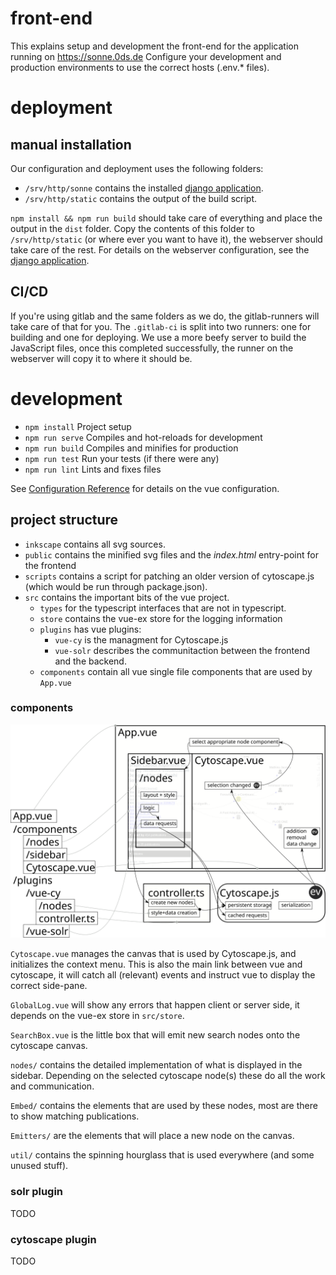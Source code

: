 # front-end

This explains setup and development the front-end for the application running on https://sonne.0ds.de
Configure your development and production environments to use the correct hosts (.env.* files).

# deployment

## manual installation

Our configuration and deployment uses the following folders:

  - `/srv/http/sonne` contains the installed [django application](https://github.com/sonne-academic/django-middleware).
  - `/srv/http/static` contains the output of the build script.

`npm install && npm run build` should take care of everything and place the output in the `dist` folder.
Copy the contents of this folder to `/srv/http/static` (or where ever you want to have it), the webserver should take care of the rest.
For details on the webserver configuration, see the [django application](https://github.com/sonne-academic/django-middleware).

## CI/CD

If you're using gitlab and the same folders as we do, the gitlab-runners will take care of that for you.
The `.gitlab-ci` is split into two runners: one for building and one for deploying.
We use a more beefy server to build the JavaScript files, once this completed successfully, the runner on the webserver will copy it to where it should be.

# development

 - `npm install` Project setup
 - `npm run serve` Compiles and hot-reloads for development
 - `npm run build` Compiles and minifies for production
 - `npm run test` Run your tests (if there were any)
 - `npm run lint` Lints and fixes files

See [Configuration Reference](https://cli.vuejs.org/config/) for details on the vue configuration.

## project structure

 - `inkscape` contains all svg sources.
 - `public` contains the minified svg files and the *index.html* entry-point for the frontend
 - `scripts` contains a script for patching an older version of cytoscape.js (which would be run through package.json).
 - `src` contains the important bits of the vue project.
   - `types` for the typescript interfaces that are not in typescript.
   - `store` contains the vue-ex store for the logging information
   - `plugins` has vue plugins:
     - `vue-cy` is the managment for Cytoscape.js
     - `vue-solr` describes the communitaction between the frontend and the backend.
   - `components` contain all vue single file components that are used by `App.vue`

### components

<img src=./inkscape/frontend-impl.svg>

`Cytoscape.vue` manages the canvas that is used by Cytoscape.js, and initializes the context menu.
This is also the main link between vue and cytoscape, it will catch all (relevant) events and instruct vue to display the correct side-pane.

`GlobalLog.vue` will show any errors that happen client or server side, it depends on the vue-ex store in `src/store`.

`SearchBox.vue` is the little box that will emit new search nodes onto the cytoscape canvas.

`nodes/` contains the detailed implementation of what is displayed in the sidebar. Depending on the selected cytoscape node(s) these do all the work and communication.

`Embed/` contains the elements that are used by these nodes, most are there to show matching publications.

`Emitters/` are the elements that will place a new node on the canvas.

`util/` contains the spinning hourglass that is used everywhere (and some unused stuff).

### solr plugin

TODO

### cytoscape plugin

TODO
